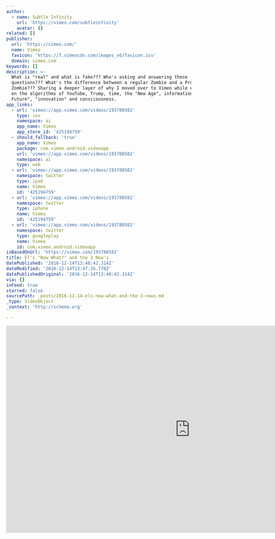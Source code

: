 ```yaml
---
author:
  - name: Subtle Infinity
    url: 'https://vimeo.com/subtleinfinity'
    avatar: {}
related: []
publisher:
  url: 'https://vimeo.com/'
  name: Vimeo
  favicon: 'https://f.vimeocdn.com/images_v6/favicon.ico'
  domain: vimeo.com
keywords: []
description: >-
  What is "real" and what is fake??? Who's asking and answering these
  questions??? What's the difference between a regular Zombie and a Proud
  Zombie??? Sharing a deeper layer of why I moved over to Vimeo while expanding
  on the algorithms of YouTube, Trump, time, the "New Age", information, "The
  Future", "innovation" and consciousness.
app_links:
  - url: 'vimeo://app.vimeo.com/videos/193788582'
    type: ios
    namespace: ai
    app_name: Vimeo
    app_store_id: '425194759'
  - should_fallback: 'true'
    app_name: Vimeo
    package: com.vimeo.android.videoapp
    url: 'vimeo://app.vimeo.com/videos/193788582'
    namespace: ai
    type: web
  - url: 'vimeo://app.vimeo.com/videos/193788582'
    namespace: twitter
    type: ipad
    name: Vimeo
    id: '425194759'
  - url: 'vimeo://app.vimeo.com/videos/193788582'
    namespace: twitter
    type: iphone
    name: Vimeo
    id: '425194759'
  - url: 'vimeo://app.vimeo.com/videos/193788582'
    namespace: twitter
    type: googleplay
    name: Vimeo
    id: com.vimeo.android.videoapp
isBasedOnUrl: 'https://vimeo.com/193788582'
title: El's "Now What?" and the 3 Now's
datePublished: '2016-12-14T13:48:42.314Z'
dateModified: '2016-12-14T13:47:26.770Z'
datePublishedOriginal: '2016-12-14T13:48:42.314Z'
via: {}
inFeed: true
starred: false
sourcePath: _posts/2016-12-14-els-now-what-and-the-3-nows.md
_type: VideoObject
_context: 'http://schema.org'

---
```

<iframe src="https://cdn.embedly.com/widgets/media.html?src=https%3A%2F%2Fplayer.vimeo.com%2Fvideo%2F193788582&amp;url=https%3A%2F%2Fvimeo.com%2F193788582&amp;image=https%3A%2F%2Fi.vimeocdn.com%2Fvideo%2F605589722_1280.jpg&amp;key=b7d04c9b404c499eba89ee7072e1c4f7&amp;type=text%2Fhtml&amp;schema=vimeo" width="1000" height="563" scrolling="no" frameborder="0" allowfullscreen="" style=""></iframe>